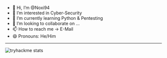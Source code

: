 - 👋 Hi, I’m @Noxi94
- 👀 I’m interested in Cyber-Security
- 🌱 I’m currently learning Python & Pentesting
- 💞️ I’m looking to collaborate on ...
- 📫 How to reach me -> E-Mail 
- 😄 Pronouns: He/Him

________________________________________________________________________________________________

![tryhackme stats](https://raw.githubusercontent.com/Noxi94/Noxi94/assets/thm_propic.png)

<!---
Noxi94/Noxi94 is a ✨ special ✨ repository because its `README.md` (this file) appears on your GitHub profile.
You can click the Preview link to take a look at your changes.
--->
